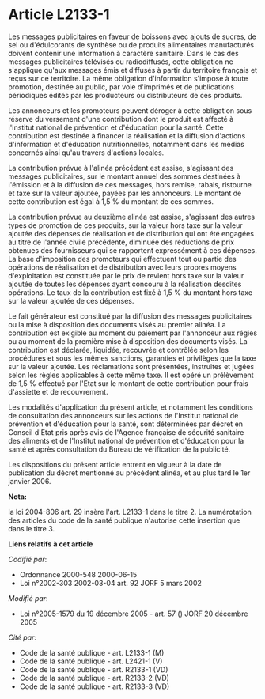 # Article L2133-1

Les messages publicitaires en faveur de boissons avec ajouts de sucres, de sel ou d'édulcorants de synthèse ou de produits
alimentaires manufacturés doivent contenir une information à caractère sanitaire. Dans le cas des messages publicitaires
télévisés ou radiodiffusés, cette obligation ne s'applique qu'aux messages émis et diffusés à partir du territoire français
et reçus sur ce territoire. La même obligation d'information s'impose à toute promotion, destinée au public, par voie
d'imprimés et de publications périodiques édités par les producteurs ou distributeurs de ces produits.

Les annonceurs et les promoteurs peuvent déroger à cette obligation sous réserve du versement d'une contribution dont le
produit est affecté à l'Institut national de prévention et d'éducation pour la santé. Cette contribution est destinée à
financer la réalisation et la diffusion d'actions d'information et d'éducation nutritionnelles, notamment dans les médias
concernés ainsi qu'au travers d'actions locales.

La contribution prévue à l'alinéa précédent est assise, s'agissant des messages publicitaires, sur le montant annuel des
sommes destinées à l'émission et à la diffusion de ces messages, hors remise, rabais, ristourne et taxe sur la valeur
ajoutée, payées par les annonceurs. Le montant de cette contribution est égal à 1,5 % du montant de ces sommes.

La contribution prévue au deuxième alinéa est assise, s'agissant des autres types de promotion de ces produits, sur la valeur
hors taxe sur la valeur ajoutée des dépenses de réalisation et de distribution qui ont été engagées au titre de l'année
civile précédente, diminuée des réductions de prix obtenues des fournisseurs qui se rapportent expressément à ces dépenses.
La base d'imposition des promoteurs qui effectuent tout ou partie des opérations de réalisation et de distribution avec leurs
propres moyens d'exploitation est constituée par le prix de revient hors taxe sur la valeur ajoutée de toutes les dépenses
ayant concouru à la réalisation desdites opérations. Le taux de la contribution est fixé à 1,5 % du montant hors taxe sur la
valeur ajoutée de ces dépenses.

Le fait générateur est constitué par la diffusion des messages publicitaires ou la mise à disposition des documents visés au
premier alinéa. La contribution est exigible au moment du paiement par l'annonceur aux régies ou au moment de la première
mise à disposition des documents visés. La contribution est déclarée, liquidée, recouvrée et contrôlée selon les procédures
et sous les mêmes sanctions, garanties et privilèges que la taxe sur la valeur ajoutée. Les réclamations sont présentées,
instruites et jugées selon les règles applicables à cette même taxe. Il est opéré un prélèvement de 1,5 % effectué par l'Etat
sur le montant de cette contribution pour frais d'assiette et de recouvrement.

Les modalités d'application du présent article, et notamment les conditions de consultation des annonceurs sur les actions de
l'Institut national de prévention et d'éducation pour la santé, sont déterminées par décret en Conseil d'Etat pris après avis
de l'Agence française de sécurité sanitaire des aliments et de l'Institut national de prévention et d'éducation pour la santé
et après consultation du Bureau de vérification de la publicité.

Les dispositions du présent article entrent en vigueur à la date de publication du décret mentionné au précédent alinéa, et
au plus tard le 1er janvier 2006.

**Nota:**

la loi 2004-806 art. 29 insère l'art. L2133-1 dans le titre 2. La numérotation des articles du code de la santé publique
n'autorise cette insertion que dans le titre 3.

**Liens relatifs à cet article**

_Codifié par_:

  - Ordonnance 2000-548 2000-06-15
  - Loi n°2002-303 2002-03-04 art. 92 JORF 5 mars 2002

_Modifié par_:

  - Loi n°2005-1579 du 19 décembre 2005 - art. 57 () JORF 20 décembre 2005

_Cité par_:

  - Code de la santé publique - art. L2133-1 (M)
  - Code de la santé publique - art. L2421-1 (V)
  - Code de la santé publique - art. R2133-1 (VD)
  - Code de la santé publique - art. R2133-2 (VD)
  - Code de la santé publique - art. R2133-3 (VD)
